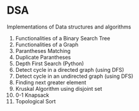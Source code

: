 # DSA
Implementations of Data structures and algorithms
1. Functionalities of a Binary Search Tree
2. Functionalities of a Graph
3. Parantheses Matching
4. Duplicate Parantheses
5. Depth First Search (Python)
6. Detect cycle in a directed graph (using DFS)
7. Detect cycle in an undirected graph (using DFS)
8. Finding next greater element
9. Kruskal Algorithm using disjoint set
10. 0-1 Knapsack 
11. Topological Sort
